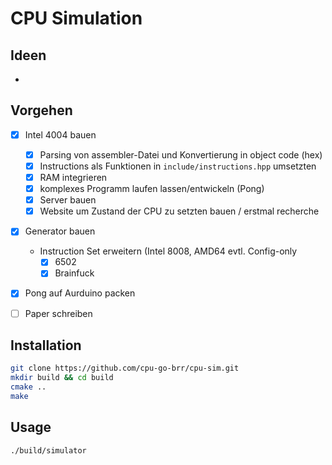 # CPU Simulation

## Ideen
- 

## Vorgehen
- [x] Intel 4004 bauen
  - [x] Parsing von assembler-Datei und Konvertierung in object code (hex)
  - [x] Instructions als Funktionen in `include/instructions.hpp` umsetzten
  - [x] RAM integrieren
  - [x] komplexes Programm laufen lassen/entwickeln (Pong)
  - [x] Server bauen
  - [x] Website um Zustand der CPU zu setzten bauen / erstmal recherche
- [x] Generator bauen
  - Instruction Set erweitern (Intel 8008, AMD64 evtl. Config-only
    - [x] 6502
    - [x] Brainfuck
- [x] Pong auf Aurduino packen
- [ ] Paper schreiben


## Installation
```bash
git clone https://github.com/cpu-go-brr/cpu-sim.git
mkdir build && cd build
cmake ..
make
```
## Usage
```bash
./build/simulator
```
